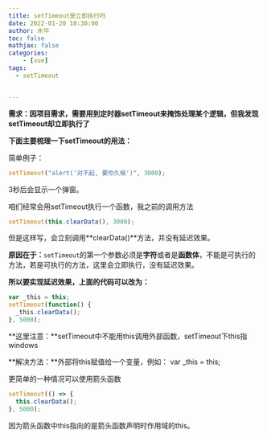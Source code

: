 ```yaml
---
title: setTimeout是立即执行吗
date: 2022-01-20 18:30:00
author: 木华
toc: false
mathjax: false
categories: 
    - [vue]
tags:
  - setTimeout


---
```


**需求：因项目需求，需要用到定时器setTimeout来掩饰处理某个逻辑，但我发现setTimeout却立即执行了**

**下面主要梳理一下setTimeout的用法：**

简单例子：

```javascript
setTimeout("alert('对不起, 要你久候')", 3000);
```

3秒后会显示一个弹窗。

咱们经常会用setTimeout执行一个函数，我之前的调用方法

```javascript
setTimeout(this.clearData(), 3000);
```

但是这样写，会立刻调用**clearData()**方法，并没有延迟效果。

**原因在于：**`setTimeout`的第一个参数必须是**字符**或者是**函数体**，不能是可执行的方法，若是可执行的方法，这里会立即执行，没有延迟效果。

**所以要实现延迟效果，上面的代码可以改为：**

```javascript
var _this = this;
setTimeout(function() {
  _this.clearData();
}, 5000);
```

**这里注意：**setTimeout中不能用this调用外部函数，setTimeout下this指windows

**解决方法：**外部将this赋值给一个变量，例如： var _this = this;

更简单的一种情况可以使用箭头函数

```javascript
setTimeout(() => {
  this.clearData();
}, 5000);
```

因为箭头函数中this指向的是箭头函数声明时作用域的this。